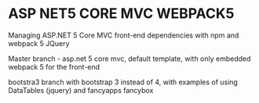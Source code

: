 # ASP NET5 CORE MVC WEBPACK5
Managing ASP.NET 5 Core MVC front-end dependencies with npm and webpack 5
JQuery

Master branch - asp.net 5 core mvc, default template, with only embedded webpack 5 for the front-end

bootstra3 branch with bootstrap 3 instead of 4, with examples of using DataTables (jquery) and fancyapps fancybox
